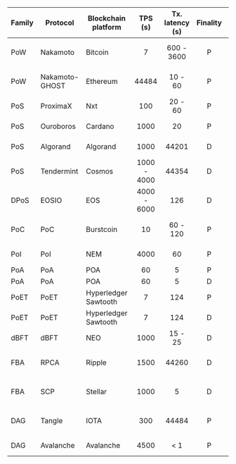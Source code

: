 | Family | Protocol       | Blockchain platform          |   TPS (s)   | Tx. latency (s) | Finality | #consensus nodes | #nodes | Fees (USD/tx) | Reward      (USD per day) | Power   consumption | Hardware   dependency |      Fault-tolerance       | 51% attack | Double spending |
| ------ | -------------- | -------------------- | :---------: | :-------------: | :------: | :--------------: | :----: | :-----------: | :-----------------------: | :-----------------: | :-------------------: | :------------------------: | :--------: | :-------------: |
| PoW    | Nakamoto       | Bitcoin              |      7      |   600 - 3600    |    P     |     1000000      | 10000  |     44484     |         51118992          |        High         |          Yes          |    50% computing power     | Vulnerable |   Vulnerable    |
| PoW    | Nakamoto-GHOST | Ethereum             |    44484    |     10 - 60     |    P     |     > 100000     |  8359  |     44484     |         36435200          |        High         |          Yes          |    50% computing power     | Vulnerable |   Vulnerable    |
| PoS    | ProximaX       | Nxt                  |     100     |     20 - 60     |    P     |       117        |  1371  |  0.03 - 0.06  |           16524           |         Low         |          No           |     50%   stake value      | Vulnerable |    Difficult    |
| PoS    | Ouroboros      | Cardano              |    1000     |       20        |    P     |      368226      |  1955  |   0.2 - 0.3   |          3132000          |         Low         |          No           |      50% token wealth      | Vulnerable |    Difficult    |
| PoS    | Algorand       | Algorand             |    1000     |      44201      |    D     |       100        |  100   |    < 0.01     |          800000           |         Low         |          No           |      33% token wealth      | Vulnerable |    Difficult    |
| PoS    | Tendermint     | Cosmos               | 1000 - 4000 |      44354      |    D     |     > 10000      |  < 20  |     < 0.5     |          811164           |         Low         |          No           |      33% token wealth      | Vulnerable |    Difficult    |
| DPoS   | EOSIO          | EOS                  | 4000 - 6000 |       126       |    D     |        21        |   14   |       0       |           23100           |         Low         |          No           |       33% delegates        | Vulnerable |   Vulnerable    |
| PoC    | PoC            | Burstcoin            |     10      |    60 - 120     |    P     |     > 10000      |  977   |    < 0.01     |          76.3449          |       Medium        |          Yes          |     50% storage space      | Vulnerable |   Vulnerable    |
| PoI    | PoI            | NEM                  |    4000     |       60        |    P     |       100        |  403   | 0.015 - 0.35  |          733.86           |         Low         |          No           |       50% importance       |    Safe    |      Safe       |
| PoA    | PoA            | POA                  |     60      |        5        |    P     |        12        |   12   |    < 0.01     |           1730            |         Low         |          Yes          |          50% IDs           |    Safe    |   Vulnerable    |
| PoA    | PoA            | POA                  |     60      |        5        |    D     |        12        |   12   |    < 0.01     |           1730            |         Low         |          Yes          |          33% IDs           |    Safe    |      Safe       |
| PoET   | PoET           | Hyperledger Sawtooth |      7      |       124       |    P     |        15        |   15   |       0       |             0             |         Low         |          Yes          |          50% TEEs          |    Safe    |      Safe       |
| PoET   | PoET           | Hyperledger Sawtooth |      7      |       124       |    D     |        15        |   15   |       0       |             0             |         Low         |          Yes          |          33% TEEs          |    Safe    |      Safe       |
| dBFT   | dBFT           | NEO                  |    1000     |     15 - 25     |    D     |        7         | < 100  |       0       |          336000           |         Low         |          No           |      33% participants      | Vulnerable |   Vulnerable    |
| FBA    | RPCA           | Ripple               |    1500     |      44260      |    D     |      > 100       |  884   |    < 0.01     |            560            |         Low         |          No           |   20% nodes in each UNL    |    Safe    |      Safe       |
| FBA    | SCP            | Stellar              |    1000     |        5        |    D     |        65        |   44   |    < 0.01     |             0             |         Low         |          No           | variable   (33% best case) |    Safe    |      Safe       |
| DAG    | Tangle         | IOTA                 |     300     |      44484      |    P     |      100000      |   25   |       0       |             0             |         Low         |          No           |     50% comput. power      |    Safe    |      Safe       |
| DAG    | Avalanche      | Avalanche            |    4500     |       < 1       |    P     |       834        |  834   |    < 0.01     |           7506            |         Low         |          No           |      50% participants      |    Safe    |      Safe       |
